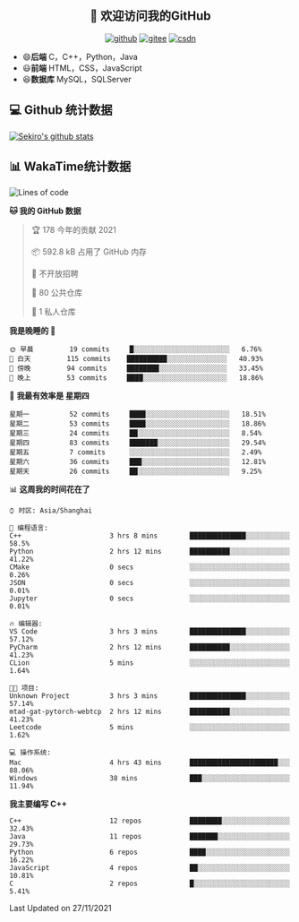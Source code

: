 <h2 align="center">👋 欢迎访问我的GitHub</h2>
<p align="center">
  <a href="https://666wxy666.github.io/"><img src="https://img.shields.io/badge/GitHub-24292e" alt="github"></a>
  <a href="https://gitee.com/wxy_666"><img src="https://img.shields.io/badge/Gitee-fe7300" alt="gitee"></a>
  <a href="https://blog.csdn.net/WXY_666"><img src="https://img.shields.io/badge/CSDN-cf000e" alt="csdn"></a>
</p>

- 😄**后端** C，C++，Python，Java
- 😃**前端** HTML，CSS，JavaScript
- 😆**数据库** MySQL，SQLServer

## 💻 Github 统计数据
[![Sekiro's github stats](https://github-readme-stats.vercel.app/api?username=666WXY666)](https://666wxy666.github.io/)

## 📊 WakaTime统计数据

<!--START_SECTION:waka-->
![Lines of code](https://img.shields.io/badge/%E4%BB%8E%E3%80%8C%E4%BD%A0%E5%A5%BD%E4%B8%96%E7%95%8C%E3%80%8D%E6%88%91%E5%B7%B2%E7%BB%8F%E5%86%99%E4%BA%86-517757%20%E8%A1%8C%E4%BB%A3%E7%A0%81-blue)

**🐱 我的 GitHub 数据** 

> 🏆 178 今年的贡献 2021
 > 
> 📦 592.8 kB 占用了 GitHub 内存 
 > 
> 🚫 不开放招聘
 > 
> 📜 80 公共仓库 
 > 
> 🔑 1 私人仓库 
 > 
**我是晚睡的 🦉** 

```text
🌞 早晨         19 commits     █░░░░░░░░░░░░░░░░░░░░░░░░   6.76% 
🌆 白天         115 commits    ██████████░░░░░░░░░░░░░░░   40.93% 
🌃 傍晚         94 commits     ████████░░░░░░░░░░░░░░░░░   33.45% 
🌙 晚上         53 commits     ████░░░░░░░░░░░░░░░░░░░░░   18.86%

```
📅 **我最有效率是 星期四** 

```text
星期一          52 commits     ████░░░░░░░░░░░░░░░░░░░░░   18.51% 
星期二          53 commits     ████░░░░░░░░░░░░░░░░░░░░░   18.86% 
星期三          24 commits     ██░░░░░░░░░░░░░░░░░░░░░░░   8.54% 
星期四          83 commits     ███████░░░░░░░░░░░░░░░░░░   29.54% 
星期五          7 commits      ░░░░░░░░░░░░░░░░░░░░░░░░░   2.49% 
星期六          36 commits     ███░░░░░░░░░░░░░░░░░░░░░░   12.81% 
星期天          26 commits     ██░░░░░░░░░░░░░░░░░░░░░░░   9.25%

```


📊 **这周我的时间花在了** 

```text
⌚︎ 时区: Asia/Shanghai

💬 编程语言: 
C++                      3 hrs 8 mins        ██████████████░░░░░░░░░░░   58.5% 
Python                   2 hrs 12 mins       ██████████░░░░░░░░░░░░░░░   41.22% 
CMake                    0 secs              ░░░░░░░░░░░░░░░░░░░░░░░░░   0.26% 
JSON                     0 secs              ░░░░░░░░░░░░░░░░░░░░░░░░░   0.01% 
Jupyter                  0 secs              ░░░░░░░░░░░░░░░░░░░░░░░░░   0.01%

🔥 编辑器: 
VS Code                  3 hrs 3 mins        ██████████████░░░░░░░░░░░   57.12% 
PyCharm                  2 hrs 12 mins       ██████████░░░░░░░░░░░░░░░   41.23% 
CLion                    5 mins              ░░░░░░░░░░░░░░░░░░░░░░░░░   1.64%

🐱‍💻 项目: 
Unknown Project          3 hrs 3 mins        ██████████████░░░░░░░░░░░   57.14% 
mtad-gat-pytorch-webtcp  2 hrs 12 mins       ██████████░░░░░░░░░░░░░░░   41.23% 
Leetcode                 5 mins              ░░░░░░░░░░░░░░░░░░░░░░░░░   1.62%

💻 操作系统: 
Mac                      4 hrs 43 mins       ██████████████████████░░░   88.06% 
Windows                  38 mins             ███░░░░░░░░░░░░░░░░░░░░░░   11.94%

```

**我主要编写 C++** 

```text
C++                      12 repos            ████████░░░░░░░░░░░░░░░░░   32.43% 
Java                     11 repos            ███████░░░░░░░░░░░░░░░░░░   29.73% 
Python                   6 repos             ████░░░░░░░░░░░░░░░░░░░░░   16.22% 
JavaScript               4 repos             ██░░░░░░░░░░░░░░░░░░░░░░░   10.81% 
C                        2 repos             █░░░░░░░░░░░░░░░░░░░░░░░░   5.41%

```



 Last Updated on 27/11/2021
<!--END_SECTION:waka-->

<!--
**666WXY666/666WXY666** is a ✨ _special_ ✨ repository because its `README.md` (this file) appears on your GitHub profile.

Here are some ideas to get you started:

- 🔭 I’m currently working on ...
- 🌱 I’m currently learning ...
- 👯 I’m looking to collaborate on ...
- 🤔 I’m looking for help with ...
- 💬 Ask me about ...
- 📫 How to reach me: ...
- 😄 Pronouns: ...
- ⚡ Fun fact: ...
-->

